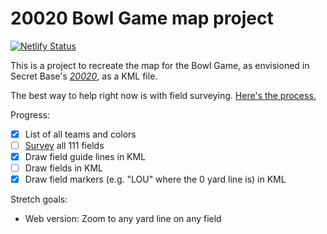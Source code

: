 # 20020 Bowl Game map project

[![Netlify Status](https://api.netlify.com/api/v1/badges/5edae002-f081-4f63-8087-d07939a4aebb/deploy-status)](https://app.netlify.com/sites/20020/deploys)

This is a project to recreate the map for the Bowl Game, as envisioned in Secret Base's [_20020_](https://www.sbnation.com/secret-base/21410129/20020), as a KML file.

The best way to help right now is with field surveying. [Here's the process.](survey/README.md)

Progress:
- [x] List of all teams and colors
- [ ] [Survey](survey/) all 111 fields
- [x] Draw field guide lines in KML
- [ ] Draw fields in KML
- [x] Draw field markers (e.g. "LOU" where the 0 yard line is) in KML

Stretch goals:
- Web version: Zoom to any yard line on any field
